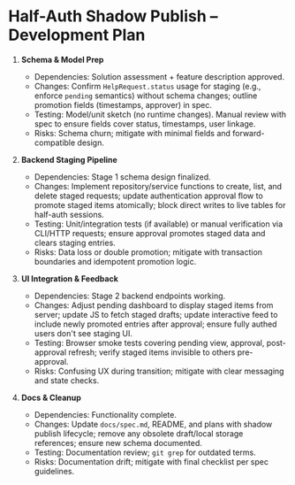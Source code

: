 # Half-Auth Shadow Publish – Development Plan

1. **Schema & Model Prep**
   - Dependencies: Solution assessment + feature description approved.
   - Changes: Confirm `HelpRequest.status` usage for staging (e.g., enforce `pending` semantics) without schema changes; outline promotion fields (timestamps, approver) in spec.
   - Testing: Model/unit sketch (no runtime changes). Manual review with spec to ensure fields cover status, timestamps, user linkage.
   - Risks: Schema churn; mitigate with minimal fields and forward-compatible design.

2. **Backend Staging Pipeline**
   - Dependencies: Stage 1 schema design finalized.
   - Changes: Implement repository/service functions to create, list, and delete staged requests; update authentication approval flow to promote staged items atomically; block direct writes to live tables for half-auth sessions.
   - Testing: Unit/integration tests (if available) or manual verification via CLI/HTTP requests; ensure approval promotes staged data and clears staging entries.
   - Risks: Data loss or double promotion; mitigate with transaction boundaries and idempotent promotion logic.

3. **UI Integration & Feedback**
   - Dependencies: Stage 2 backend endpoints working.
   - Changes: Adjust pending dashboard to display staged items from server; update JS to fetch staged drafts; update interactive feed to include newly promoted entries after approval; ensure fully authed users don't see staging UI.
   - Testing: Browser smoke tests covering pending view, approval, post-approval refresh; verify staged items invisible to others pre-approval.
   - Risks: Confusing UX during transition; mitigate with clear messaging and state checks.

4. **Docs & Cleanup**
   - Dependencies: Functionality complete.
   - Changes: Update `docs/spec.md`, README, and plans with shadow publish lifecycle; remove any obsolete draft/local storage references; ensure new schema documented.
   - Testing: Documentation review; `git grep` for outdated terms.
   - Risks: Documentation drift; mitigate with final checklist per spec guidelines.
